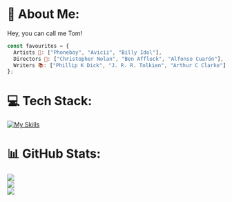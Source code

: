 # 💫 About Me:
Hey, you can call me Tom!<br>
```jsx
const favourites = {
  Artists 🎵: ["Phoneboy", "Avicii", "Billy Idol"],
  Directors 🎥: ["Christopher Nolan", "Ben Affleck", "Alfonso Cuarón"],
  Writers 📚: ["Phillip K Dick", "J. R. R. Tolkien", "Arthur C Clarke"]
};
```

# 💻 Tech Stack:
[![My Skills](https://skillicons.dev/icons?i=html,css,js,ts,nodejs,react,next,python,postman,lua,sqlite)](https://tomasmartinez.xyz)

# 📊 GitHub Stats:
![](https://github-readme-stats.vercel.app/api?username=shadow1363&theme=swift&hide_border=false&include_all_commits=false&count_private=false)<br/>
![](https://github-readme-streak-stats.herokuapp.com/?user=shadow1363&theme=swift&hide_border=false)<br/>
![](https://github-readme-stats.vercel.app/api/top-langs/?username=shadow1363&theme=swift&hide_border=false&include_all_commits=false&count_private=false&layout=compact)
